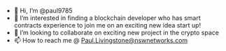 - 👋 Hi, I’m @paul9785
- 👀 I’m interested in finding a blockchain developer who has smart contracts experience to join me on an exciting new idea start up!
- 💞️ I’m looking to collaborate on exciting new project in the crypto space
- 📫 How to reach me @ Paul.Livingstone@nswnetworks.com

<!---
paul9785/paul9785 is a ✨ special ✨ repository because its `README.md` (this file) appears on your GitHub profile.
You can click the Preview link to take a look at your changes.
--->
